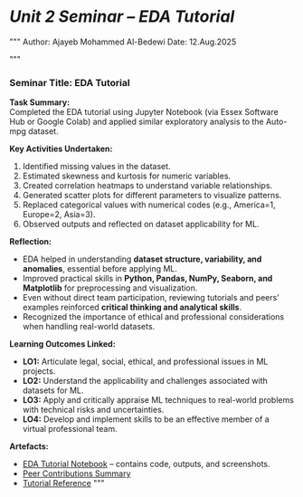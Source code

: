 # *Unit 2 Seminar – EDA Tutorial*
"""
Author: Ajayeb Mohammed Al-Bedewi
Date: 12.Aug.2025

"""
### Seminar Title: EDA Tutorial

**Task Summary:**  
Completed the EDA tutorial using Jupyter Notebook (via Essex Software Hub or Google Colab) and applied similar exploratory analysis to the Auto-mpg dataset.  

**Key Activities Undertaken:**  
1. Identified missing values in the dataset.  
2. Estimated skewness and kurtosis for numeric variables.  
3. Created correlation heatmaps to understand variable relationships.  
4. Generated scatter plots for different parameters to visualize patterns.  
5. Replaced categorical values with numerical codes (e.g., America=1, Europe=2, Asia=3).  
6. Observed outputs and reflected on dataset applicability for ML.  

**Reflection:**  
- EDA helped in understanding **dataset structure, variability, and anomalies**, essential before applying ML.  
- Improved practical skills in **Python, Pandas, NumPy, Seaborn, and Matplotlib** for preprocessing and visualization.  
- Even without direct team participation, reviewing tutorials and peers’ examples reinforced **critical thinking and analytical skills**.  
- Recognized the importance of ethical and professional considerations when handling real-world datasets.  

**Learning Outcomes Linked:**  
- **LO1:** Articulate legal, social, ethical, and professional issues in ML projects.  
- **LO2:** Understand the applicability and challenges associated with datasets for ML.  
- **LO3:** Apply and critically appraise ML techniques to real-world problems with technical risks and uncertainties.  
- **LO4:** Develop and implement skills to be an effective member of a virtual professional team.  

**Artefacts:**  
- [EDA Tutorial Notebook](../../artefacts/eda_notebooks.ipynb) – contains code, outputs, and screenshots.  
- [Peer Contributions Summary](../../artefacts/peer_notes.md)  
- [Tutorial Reference](https://colab.research.google.com/drive/1nonnJUhote03ysz4BPGPIkzGwkxYi5-9?usp=sharing)
"""
